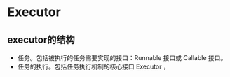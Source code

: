 Executor 
===========
executor的结构
---------------
* 任务。包括被执行的任务需要实现的接口：Runnable 接口或 Callable 接口。
* 任务的执行。包括任务执行机制的核心接口 Executor ，